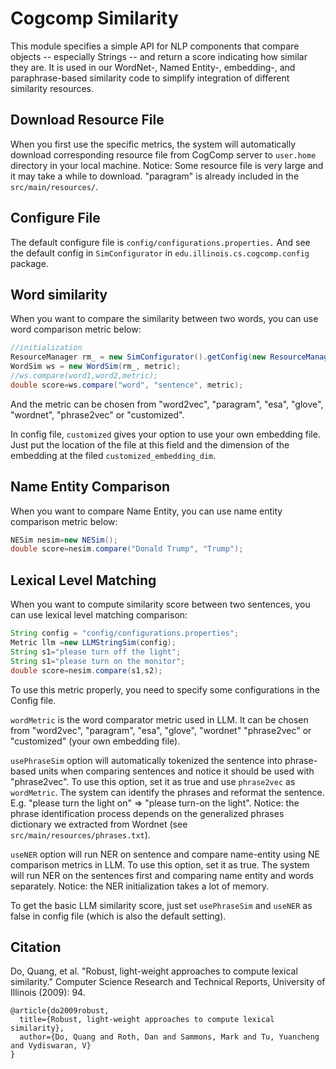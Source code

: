 # Cogcomp Similarity

This module specifies a simple API for NLP components that compare
objects -- especially Strings -- and return a score indicating how
similar they are.  It is used in our WordNet-, Named Entity-, embedding-,
and paraphrase-based similarity code to simplify integration of
different similarity resources.

## Download Resource File

When you first use the specific metrics, the system will automatically download corresponding resource file from CogComp server to `user.home` directory in your local machine.
Notice: Some resource file is very large and it may take a while to download. "paragram" is already included in the `src/main/resources/`.

## Configure File

The default configure file is `config/configurations.properties.` And see the default config in `SimConfigurator` in `edu.illinois.cs.cogcomp.config` package.


## Word similarity
When you want to compare the similarity between two words, you can use word comparison metric below:

```java
//initialization
ResourceManager rm_ = new SimConfigurator().getConfig(new ResourceManager(file));
WordSim ws = new WordSim(rm_, metric);
//ws.compare(word1,word2,metric);
double score=ws.compare("word", "sentence", metric);
```

And the metric can be chosen from "word2vec", "paragram", "esa", "glove", "wordnet", "phrase2vec" or "customized".

In config file, `customized` gives your option to use your own embedding file. Just put the location of the file at this field and the dimension of the embedding at the filed `customized_embedding_dim`.


## Name Entity Comparison
When you want to compare Name Entity, you can use name entity comparison metric below:

```java
NESim nesim=new NESim();
double score=nesim.compare("Donald Trump", "Trump");
```

## Lexical Level Matching
When you want to compute similarity score between two sentences, you can use lexical level matching comparison:

```java
String config = "config/configurations.properties";
Metric llm =new LLMStringSim(config);
String s1="please turn off the light";
String s1="please turn on the monitor";
double score=nesim.compare(s1,s2);
```

To use this metric properly, you need to specify some configurations in the Config file.

`wordMetric` is the  word comparator metric used in LLM. It can be chosen from "word2vec", "paragram", "esa", "glove", "wordnet" "phrase2vec" or "customized" (your own embedding file).

`usePhraseSim` option will automatically tokenized the sentence into phrase-based units when comparing sentences and notice it should be used with "phrase2vec". To use this option, set it as true and use `phrase2vec` as `wordMetric`. The system can identify the phrases and reformat the sentence. E.g. "please turn the light on" => "please turn-on the light". Notice: the phrase identification process depends on the generalized phrases dictionary we extracted from Wordnet (see `src/main/resources/phrases.txt`).

`useNER` option will run NER on sentence and compare name-entity using NE comparison metrics in LLM. To use this option, set it as true. The system will run NER on the sentences first and comparing name entity and words separately. Notice: the NER initialization takes a lot of memory.

To get the basic LLM similarity score, just set `usePhraseSim` and `useNER` as false in config file (which is also the default setting).


## Citation

Do, Quang, et al. "Robust, light-weight approaches to compute lexical similarity." Computer Science Research and Technical Reports, University of Illinois (2009): 94.


```
@article{do2009robust,
  title={Robust, light-weight approaches to compute lexical similarity},
  author={Do, Quang and Roth, Dan and Sammons, Mark and Tu, Yuancheng and Vydiswaran, V}
}
```
